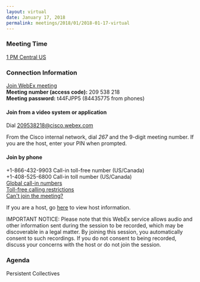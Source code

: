 ```yaml
---
layout: virtual
date: January 17, 2018
permalink: meetings/2018/01/2018-01-17-virtual
---
```


### Meeting Time

[1 PM Central US](https://www.timeanddate.com/worldclock/fixedtime.html?msg=MPI+Forum+Virtual+Meeting&iso=20180117T13&p1=64&ah=1)

### Connection Information

[Join WebEx meeting](https://cisco.webex.com/ciscosales/j.php?MTID=m645cf5b5406a079349a1abcee534f1c9)<br>
**Meeting number (access code):** 209 538 218<br>
**Meeting password:** t44FJPP5 (84435775 from phones)<br>


#### Join from a video system or application

Dial [209538218@cisco.webex.com](sip:209538218@cisco.webex.com)

From the Cisco internal network, dial *267* and the 9-digit meeting number. If
you are the host, enter your PIN when prompted.

#### Join by phone

+1-866-432-9903 Call-in toll-free number (US/Canada)<br>
+1-408-525-6800 Call-in toll number (US/Canada)<br>
[Global call-in numbers](https://cisco.webex.com/ciscosales/globalcallin.php?serviceType=MC&ED=413558937&tollFree=1)<br>
[Toll-free calling restrictions](https://www.webex.com/pdf/tollfree_restrictions.pdf)<br>
[Can't join the meeting?](https://help.webex.com/docs/DOC-5412)<br>

If you are a host, go
[here](https://cisco.webex.com/ciscosales/j.php?MTID=mbdfcd60298d1f03d34abd494d623af24)
to view host information.

IMPORTANT NOTICE: Please note that this WebEx service allows audio and other
information sent during the session to be recorded, which may be discoverable in
a legal matter. By joining this session, you automatically consent to such
recordings. If you do not consent to being recorded, discuss your concerns with
the host or do not join the session.

### Agenda

Persistent Collectives
